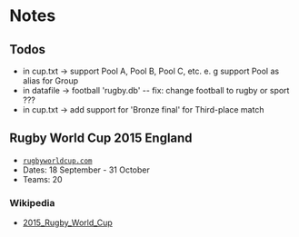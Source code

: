 # Notes

## Todos

- in cup.txt  -> support Pool A, Pool B, Pool C, etc. e. g support Pool as alias for Group
- in datafile -> football 'rugby.db'  -- fix: change football to rugby or sport ???
- in cup.txt   -> add support for 'Bronze final' for Third-place match

## Rugby World Cup 2015 England

- [`rugbyworldcup.com`](http://www.rugbyworldcup.com)
- Dates: 18 September - 31 October
- Teams: 20

### Wikipedia

- [2015_Rugby_World_Cup](http://en.wikipedia.org/wiki/2015_Rugby_World_Cup)



